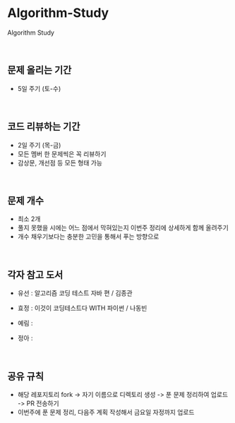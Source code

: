 # Algorithm-Study
Algorithm Study

<br>

## 문제 올리는 기간
- 5일 주기 (토-수)

<br>

## 코드 리뷰하는 기간
- 2일 주기 (목-금)
- 모든 멤버 한 문제씩은 꼭 리뷰하기
- 감상문, 개선점 등 모든 형태 가능

<br>

## 문제 개수
- 최소 2개
- 풀지 못했을 시에는 어느 점에서 막혀있는지 이번주 정리에 상세하게 함께 올려주기
- 개수 채우기보다는 충분한 고민을 통해서 푸는 방향으로

<br>

## 각자 참고 도서 
- 유선 : 알고리즘 코딩 테스트 자바 편 / 김종관
 
- 효정 : 이것이 코딩테스트다 WITH 파이썬 / 나동빈
 
- 예림 :

- 정아 :

<br>

## 공유 규칙
- 해당 레포지토리 fork -> 자기 이름으로 디렉토리 생성 -> 푼 문제 정리하여 업로드 -> PR 전송하기
- 이번주에 푼 문제 정리, 다음주 계획 작성해서 금요일 자정까지 업로드
